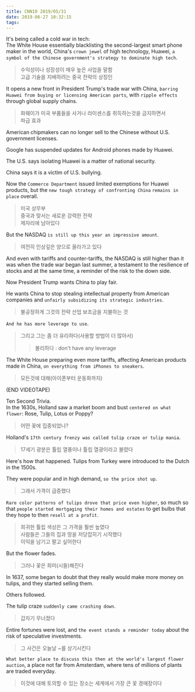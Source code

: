 ```yaml
---
title: CNN10 2019/05/31
date: 2019-06-27 10:32:15
tags:
---
```


It's being called a cold war in tech:  
The White House essentially blacklisting the second-largest smart phone maker in the world, China's `crown jewel` of high technology, Huawei, `a symbol of the Chinese government's strategy to dominate high tech`.  
> 수익성이나 성장성이 매우 높은 사업을 말함  
> 고급 기술을 지배하려는 중국 전략의 상징인  

It opens a new front in President Trump's trade war with China, `barring Huawei from buying or licensing American parts`, with `ripple effects` through global supply chains.  
> 화웨이가 미국 부품들을 사거나 라이센스를 취득하는것을 금지하면서  
> 파급 효과

American chipmakers can no longer sell to the Chinese without U.S. government licenses.  

Google has suspended updates for Android phones made by Huawei.  

The U.S. says isolating Huawei is a matter of national security.  

China says it is a victim of U.S. bullying.  

Now the `Commerce Department` issued limited exemptions for Huawei products, but the `new tough strategy of confronting China` `remains in place` overall.  
> 미국 상무부  
> 중국과 맞서는 새로운 강력한 전략  
> 제자리에 남아있다  

But the NASDAQ `is still up this year an impressive amount`.  
> 여전히 인상깊은 양으로 올라가고 있다  

And even with tariffs and counter-tariffs, the NASDAQ is still higher than it was when the trade war began last summer, a testament to the resilience of stocks and at the same time, a reminder of the risk to the down side.  

Now President Trump wants China to play fair.  

He wants China to stop stealing intellectual property from American companies and `unfairly subsidizing its strategic industries`.  
> 불공정하게 그것의 전략 산업 보조금을 지불하는 것

`And he has more leverage to use`.  
> 그리고 그는 좀 더 유리하다(사용할 방법이 더 많아서)  
>> 불리하다 : don't have any leverage  

The White House preparing even more tariffs, affecting American products made in China, `on everything from iPhones to sneakers`.  
> 모든것에 대해(아이폰부터 운동화까지)

(END VIDEOTAPE)

Ten Second Trivia.  
In the 1630s, Holland saw a market boom and bust `centered on what flower`: Rose, Tulip, Lotus or Poppy?  
> 어떤 꽃에 집중되었나?  

Holland's `17th century frenzy was called tulip craze or tulip mania`.  
> 17세기 광분은 튤립 열풍이나 튤립 열광이라고 불렸다

Here's how that happened. Tulips from Turkey were introduced to the Dutch in the 1500s.  

They were popular and in high demand, `so the price shot up`.  
> 그래서 가격이 급증했다

`Rare color patterns of tulips drove that price even higher`, so much so that `people started mortgaging their homes and estates` to get bulbs that they hope to then `resell at a profit`.  
> 희귀한 튤립 색상은 그 가격을 훨씬 높였다  
> 사람들은 그들의 집과 땅을 저당잡히기 시작했다  
> 이익을 남기고 팔고 싶어한다

But the flower fades.  
> 그러나 꽃은 희미(시들)해진다

In 1637, some began to doubt that they really would make more money on tulips, and they started selling them. 

Others followed.  

The tulip craze `suddenly came crashing down`.  
> 갑자기 무너졌다

Entire fortunes were lost, and `the event stands a reminder today` about the risk of speculative investments.  
> 그 사건은 오늘날 ~를 상기시킨다

`What better place to discuss this then at the world's largest flower auction`, a place not far from Amsterdam, where tens of millions of plants are traded everyday.  
> 이것에 대해 토의할 수 있는 장소는 세계에서 가장 큰 꽃 경매장이다  

<!-- more -->